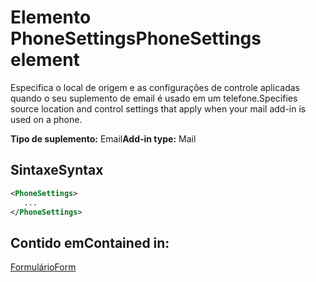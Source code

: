 # <a name="phonesettings-element"></a><span data-ttu-id="3d6db-101">Elemento PhoneSettings</span><span class="sxs-lookup"><span data-stu-id="3d6db-101">PhoneSettings element</span></span>

<span data-ttu-id="3d6db-102">Especifica o local de origem e as configurações de controle aplicadas quando o seu suplemento de email é usado em um telefone.</span><span class="sxs-lookup"><span data-stu-id="3d6db-102">Specifies source location and control settings that apply when your mail add-in is used on a phone.</span></span>

<span data-ttu-id="3d6db-103">**Tipo de suplemento:** Email</span><span class="sxs-lookup"><span data-stu-id="3d6db-103">**Add-in type:** Mail</span></span>

## <a name="syntax"></a><span data-ttu-id="3d6db-104">Sintaxe</span><span class="sxs-lookup"><span data-stu-id="3d6db-104">Syntax</span></span>

```XML
<PhoneSettings>
   ...
</PhoneSettings>
```

## <a name="contained-in"></a><span data-ttu-id="3d6db-105">Contido em</span><span class="sxs-lookup"><span data-stu-id="3d6db-105">Contained in:</span></span>

[<span data-ttu-id="3d6db-106">Formulário</span><span class="sxs-lookup"><span data-stu-id="3d6db-106">Form</span></span>](form.md)

